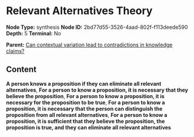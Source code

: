 # Relevant Alternatives Theory

**Node Type:** synthesis
**Node ID:** 2bd77d55-3526-4aad-802f-f113deede590
**Depth:** 5
**Terminal:** No

**Parent:** [Can contextual variation lead to contradictions in knowledge claims?](can-contextual-variation-lead-to-contradictions-in-knowledge-claims-antithesis-930a844f-6dc5-4f74-b657-99765c26e245.md)

## Content

**A person knows a proposition if they can eliminate all relevant alternatives**, **For a person to know a proposition, it is necessary that they believe the proposition**, **For a person to know a proposition, it is necessary for the proposition to be true**, **For a person to know a proposition, it is necessary that the person can distinguish the proposition from all relevant alternatives**, **For a person to know a proposition, it is sufficient that they believe the proposition, the proposition is true, and they can eliminate all relevant alternatives**

